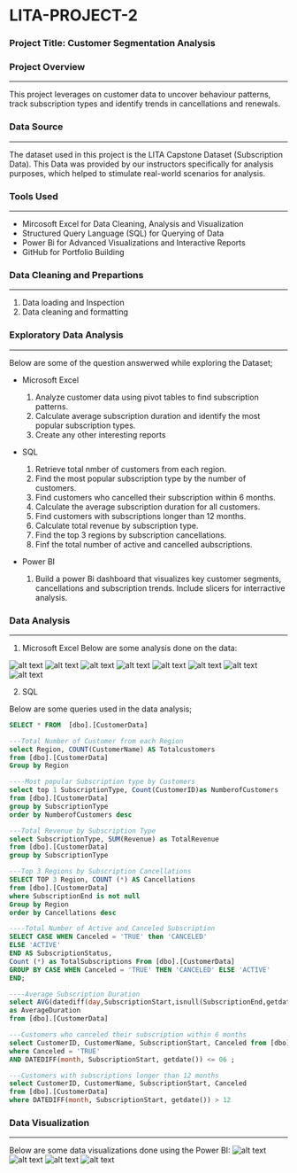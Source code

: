 # LITA-PROJECT-2


### Project Title: Customer Segmentation Analysis

### Project Overview
---
This project leverages on customer data to uncover behaviour patterns, track subscription types and identify trends in cancellations and renewals. 

### Data Source
---
The dataset used in this project is the LITA Capstone Dataset (Subscription Data). This Data was provided by our instructors specifically for analysis purposes, which helped to stimulate real-world scenarios for analysis.

### Tools Used
---
- Mircosoft Excel for Data Cleaning, Analysis and Visualization
- Structured Query Language (SQL) for Querying of Data
- Power Bi for Advanced Visualizations and Interactive Reports
- GitHub for Portfolio Building

### Data Cleaning and Prepartions
---
1. Data loading and Inspection
2. Data cleaning and formatting

### Exploratory Data Analysis
  ---
  Below are some of the question answerwed while exploring the Dataset;
- Microsoft Excel
  1. Analyze customer data using pivot tables to find subscription patterns.
  2. Calculate average subscription duration and identify the most popular subscription types.
  3. Create any other interesting reports

- SQL
  1. Retrieve total nmber of customers from each region.
  2. Find the most popular subscription type by the number of customers.
  3. Find customers who cancelled their subscription within 6 months.
  4. Calculate the average subscription duration for all customers.
  5. Find customers with subscriptions longer than 12 months.
  6. Calculate total revenue by subscription type.
  7. Find the top 3 regions by subscription cancellations.
  8. Finf the total number of active and cancelled aubscriptions.
 
- Power BI
  1. Build a power Bi dashboard that visualizes key customer segments, cancellations and subscription trends. Include slicers for interractive analysis.
 
### Data Analysis
---
1. Microsoft Excel Below are some analysis done on the data:

  ![alt text](<Active and canceled subscription by region.jpg>)
  ![alt text](<Active and canceled subscriptions by customers.jpg>)
  ![alt text](<Active and canceled subscriptions over the years.jpg>)
  ![alt text](<Average subscription duration.jpg>)
  ![alt text](<Customers by region.jpg>)
  ![alt text](<Monthly subscriptions.jpg>)
  ![alt text](<Popular subscription type by region.jpg>)
  ![alt text](<Popular subscription type.jpg>)


2.  SQL

Below are some queries used in the data analysis;
 ```SQL
SELECT * FROM  [dbo].[CustomerData]

---Total Number of Customer from each Region
select Region, COUNT(CustomerName) AS Totalcustomers
from [dbo].[CustomerData]
Group by Region 

----Most popular Subscription type by Customers
select top 1 SubscriptionType, Count(CustomerID)as NumberofCustomers
from [dbo].[CustomerData]
group by SubscriptionType
order by NumberofCustomers desc

---Total Revenue by Subscription Type
select SubscriptionType, SUM(Revenue) as TotalRevenue
from [dbo].[CustomerData]
group by SubscriptionType

---Top 3 Regions by Subscription Cancellations
SELECT TOP 3 Region, COUNT (*) AS Cancellations
from [dbo].[CustomerData]
where SubscriptionEnd is not null
Group by Region
order by Cancellations desc

----Total Number of Active and Canceled Subscription
SELECT CASE WHEN Canceled = 'TRUE' then 'CANCELED'
ELSE 'ACTIVE'
END AS SubscriptionStatus,
Count (*) as TotalSubscriptions From [dbo].[CustomerData]
GROUP BY CASE WHEN Canceled = 'TRUE' THEN 'CANCELED' ELSE 'ACTIVE'
END;

----Average Subscription Duration
select AVG(datediff(day,SubscriptionStart,isnull(SubscriptionEnd,getdate()))) 
as AverageDuration
from [dbo].[CustomerData]

---Customers who canceled their subscription within 6 months
select CustomerID, CustomerName, SubscriptionStart, Canceled from [dbo].[CustomerData]
where Canceled = 'TRUE'
AND DATEDIFF(month, SubscriptionStart, getdate()) <= 06 ;

---Customers with subscriptions longer than 12 months
select CustomerID, CustomerName, SubscriptionStart, Canceled 
from [dbo].[CustomerData]
where DATEDIFF(month, SubscriptionStart, getdate()) > 12
```

### Data Visualization
---
Below are some data visualizations done using the Power BI: 
  ![alt text](<Average subscription duration.png>)
  ![alt text](<Customer by region.png>)
  ![alt text](<Customer by subscription type.png>)
  ![alt text](<Subsription type by revenue.png>)

###
